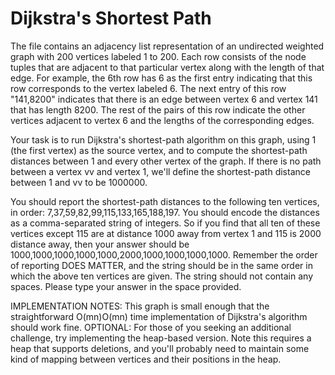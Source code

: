 # Dijkstra's Shortest Path

The file contains an adjacency list representation of an undirected weighted graph with 200 vertices labeled 1 to 200.  Each row consists of the node tuples that are adjacent to that particular vertex along with the length of that edge. For example, the 6th row has 6 as the first entry indicating that this row corresponds to the vertex labeled 6. The next entry of this row "141,8200" indicates that there is an edge between vertex 6 and vertex 141 that has length 8200.  The rest of the pairs of this row indicate the other vertices adjacent to vertex 6 and the lengths of the corresponding edges.

Your task is to run Dijkstra's shortest-path algorithm on this graph, using 1 (the first vertex) as the source vertex, and to compute the shortest-path distances between 1 and every other vertex of the graph. If there is no path between a vertex vv and vertex 1, we'll define the shortest-path distance between 1 and vv to be 1000000. 

You should report the shortest-path distances to the following ten vertices, in order: 7,37,59,82,99,115,133,165,188,197.  You should encode the distances as a comma-separated string of integers. So if you find that all ten of these vertices except 115 are at distance 1000 away from vertex 1 and 115 is 2000 distance away, then your answer should be 1000,1000,1000,1000,1000,2000,1000,1000,1000,1000. Remember the order of reporting DOES MATTER, and the string should be in the same order in which the above ten vertices are given. The string should not contain any spaces.  Please type your answer in the space provided.

IMPLEMENTATION NOTES: This graph is small enough that the straightforward O(mn)O(mn) time implementation of Dijkstra's algorithm should work fine.  OPTIONAL: For those of you seeking an additional challenge, try implementing the heap-based version.  Note this requires a heap that supports deletions, and you'll probably need to maintain some kind of mapping between vertices and their positions in the heap.
